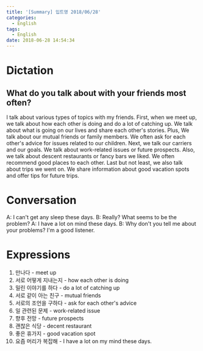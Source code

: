 ```yaml
---
title: '[Summary] 입트영 2018/06/28'
categories:
  - English
tags:
  - English
date: 2018-06-28 14:54:34
---
```


# Dictation
## What do you talk about with your friends most often?

I talk about various types of topics with my friends. First, when we meet up, we talk about how each other is doing and do a lot of catching up. We talk about what is going on our lives and share each other's stories. Plus, We talk about our mutual friends or family members. We often ask for each other's advice for issues related to our children. Next, we talk our carriers and our goals. We talk about work-related issues or future prospects. Also, we talk about descent restaurants or fancy bars we liked. We often recommend good places to each other. Last but not least, we also talk about trips we went on. We share information about good vacation spots and offer tips for future trips.

# Conversation
A: I can't get any sleep these days.
B: Really? What seems to be the problem?
A: I have a lot on mind these days.
B: Why don't you tell me about your problems? I'm a good listener.

# Expressions
1. 만나다 - meet up
2. 서로 어떻게 지내는지 - how each other is doing
3. 밀린 이야기를 하다 - do a lot of catching up
4. 서로 같이 아는 친구 - mutual friends
5. 서로의 조언을 구하다 - ask for each other's advice
6. 일 관련된 문제 - work-related issue
7. 향후 전망 - future prospects
8. 괜찮은 식당 - decent restaurant
9. 좋은 휴가지 - good vacation spot
10. 요즘 머리가 복잡해 - I have a lot on my mind these days.